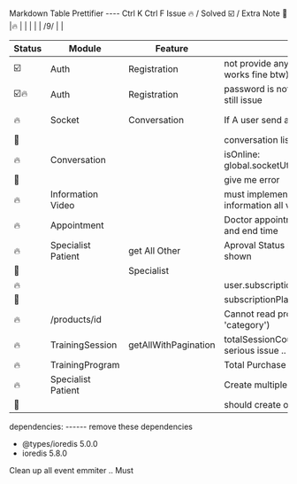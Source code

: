 Markdown Table Prettifier ---- Ctrl K Ctrl F
Issue 🔥  /  Solved ☑️ / Extra Note 📝
|🔥      | |  |  |  | /9/ | |


| Status | Module             | Feature              | Issue                                               | Description | Date    | Remarks  |
|--------|--------------------|----------------------|-----------------------------------------------------|-------------|---------|----------|
| ☑️     | Auth               | Registration         | not provide any response(specialist works fine btw) |             | 26/8/25 |          |
| ☑️🔥   | Auth               | Registration         | password is not hashed in database .. still issue   |             | 26/8/   |          |
| 🔥     | Socket             | Conversation         | If A user send a message .. his                     |             | /8/     | based on |
| 📝     |                    |                      | conversation list should be updated                 |             | /8/     | sikring  |
| 🔥     | Conversation       |                      | isOnline: global.socketUtils.isUserOnline(userId)   |             | /8/     |          |
| 📝     |                    |                      | give me error                                       |             | /8/     |          |
| 🔥     | Information Video  |                      | must implementget caching information all video     |             | 7/9/    |          |
| 🔥     | Appointment        |                      | Doctor appointment must contain start and end time  |             | 7/9/    |          |
| 🔥     | Specialist Patient | get All Other        | Aproval Status pending can not be shown             |             | /9/     |          |
| 📝     |                    | Specialist           |                                                     |             | 13/9/   |          |
| 🔥     |                    |                      | user.subscriptionPlan can not store                 |             | /9/     |          |
| 📝     |                    |                      | subscriptionPlan in AccessToken ..                  |             | 14/9/   |          |
| 🔥     | /products/id       |                      | Cannot read properties of null (reading 'category') |             | 14/9/   |          |
| 🔥     | TrainingSession    | getAllWithPagination | totalSessionCount calculation has serious issue ..  | may be      | 20/9/   | no need  |
| 🔥     | TrainingProgram    |                      | Total Purchase count need to track                  |             | /8/     | MUST     |
| 🔥     | Specialist Patient |                      | Create multiple relation .. but it                  |             | 21/9/     |          |
| 📝     |                    |                      | should create only one relation                     |             | /8/     |          |


dependencies: ------ remove these dependencies
+ @types/ioredis 5.0.0
+ ioredis 5.8.0
 

 Clean up all event emmiter .. Must 


